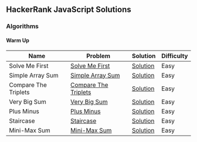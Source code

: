 ## HackerRank JavaScript Solutions

### Algorithms

#### Warm Up

| Name                 | Problem                                                                            | Solution                                              | Difficulty |
| -------------------- | ---------------------------------------------------------------------------------- | ----------------------------------------------------- | ---------- |
| Solve Me First       | [Solve Me First](https://www.hackerrank.com/challenges/solve-me-first/)            | [Solution](Algorithms/Warmup/solve_me_first/index.js) | Easy       |
| Simple Array Sum     | [Simple Array Sum](https://www.hackerrank.com/challenges/simple-array-sum/)        | [Solution](Algorithms/Warmup/simple_array_sum)        | Easy       |
| Compare The Triplets | [Compare The Triplets](https://www.hackerrank.com/challenges/compare-the-triplets) | [Solution](Algorithms/Warmup/compare_the_triplets)    | Easy       |
| Very Big Sum         | [Very Big Sum](https://www.hackerrank.com/challenges/a-very-big-sum)               | [Solution](Algorithms/Warmup/very_big_sum)            | Easy       |
| Plus Minus           | [Plus Minus](https://www.hackerrank.com/challenges/plus-minus/problem)             | [Solution](Algorithms/Warmup/plus_minus)              | Easy       |
| Staircase            | [Staircase](https://www.hackerrank.com/challenges/staircase/problem)               | [Solution](Algorithms/Warmup/staircase)               | Easy       |
| Mini-Max Sum         | [Mini-Max Sum](https://www.hackerrank.com/challenges/mini-max-sum/problem)         | [Solution](Algorithms/Warmup/minimax_sum)             | Easy       |
